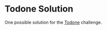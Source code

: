 # Todone Solution

One possible solution for the [Todone](https://github.com/abbreviatedman/todone) challenge.